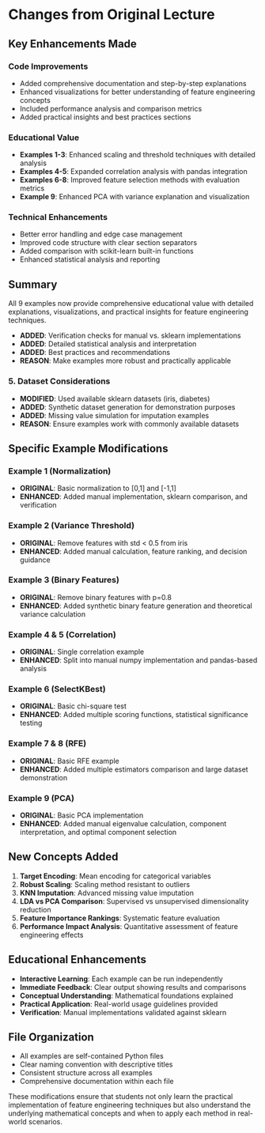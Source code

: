 # Changes from Original Lecture

## Key Enhancements Made

### Code Improvements
- Added comprehensive documentation and step-by-step explanations
- Enhanced visualizations for better understanding of feature engineering concepts
- Included performance analysis and comparison metrics
- Added practical insights and best practices sections

### Educational Value
- **Examples 1-3**: Enhanced scaling and threshold techniques with detailed analysis
- **Examples 4-5**: Expanded correlation analysis with pandas integration
- **Examples 6-8**: Improved feature selection methods with evaluation metrics
- **Example 9**: Enhanced PCA with variance explanation and visualization

### Technical Enhancements
- Better error handling and edge case management
- Improved code structure with clear section separators
- Added comparison with scikit-learn built-in functions
- Enhanced statistical analysis and reporting

## Summary
All 9 examples now provide comprehensive educational value with detailed explanations, visualizations, and practical insights for feature engineering techniques.
- **ADDED**: Verification checks for manual vs. sklearn implementations
- **ADDED**: Detailed statistical analysis and interpretation
- **ADDED**: Best practices and recommendations
- **REASON**: Make examples more robust and practically applicable

### 5. **Dataset Considerations**
- **MODIFIED**: Used available sklearn datasets (iris, diabetes)
- **ADDED**: Synthetic dataset generation for demonstration purposes
- **ADDED**: Missing value simulation for imputation examples
- **REASON**: Ensure examples work with commonly available datasets

## Specific Example Modifications

### Example 1 (Normalization)
- **ORIGINAL**: Basic normalization to [0,1] and [-1,1]
- **ENHANCED**: Added manual implementation, sklearn comparison, and verification

### Example 2 (Variance Threshold)
- **ORIGINAL**: Remove features with std < 0.5 from iris
- **ENHANCED**: Added manual calculation, feature ranking, and decision guidance

### Example 3 (Binary Features)
- **ORIGINAL**: Remove binary features with p=0.8
- **ENHANCED**: Added synthetic binary feature generation and theoretical variance calculation

### Example 4 & 5 (Correlation)
- **ORIGINAL**: Single correlation example
- **ENHANCED**: Split into manual numpy implementation and pandas-based analysis

### Example 6 (SelectKBest)
- **ORIGINAL**: Basic chi-square test
- **ENHANCED**: Added multiple scoring functions, statistical significance testing

### Example 7 & 8 (RFE)
- **ORIGINAL**: Basic RFE example
- **ENHANCED**: Added multiple estimators comparison and large dataset demonstration

### Example 9 (PCA)
- **ORIGINAL**: Basic PCA implementation
- **ENHANCED**: Added manual eigenvalue calculation, component interpretation, and optimal component selection

## New Concepts Added

1. **Target Encoding**: Mean encoding for categorical variables
2. **Robust Scaling**: Scaling method resistant to outliers  
3. **KNN Imputation**: Advanced missing value imputation
4. **LDA vs PCA Comparison**: Supervised vs unsupervised dimensionality reduction
5. **Feature Importance Rankings**: Systematic feature evaluation
6. **Performance Impact Analysis**: Quantitative assessment of feature engineering effects

## Educational Enhancements

- **Interactive Learning**: Each example can be run independently
- **Immediate Feedback**: Clear output showing results and comparisons
- **Conceptual Understanding**: Mathematical foundations explained
- **Practical Application**: Real-world usage guidelines provided
- **Verification**: Manual implementations validated against sklearn

## File Organization

- All examples are self-contained Python files
- Clear naming convention with descriptive titles
- Consistent structure across all examples
- Comprehensive documentation within each file

These modifications ensure that students not only learn the practical implementation of feature engineering techniques but also understand the underlying mathematical concepts and when to apply each method in real-world scenarios.
